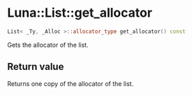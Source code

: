 # Luna::List::get_allocator

```c++
List< _Ty, _Alloc >::allocator_type get_allocator() const
```

Gets the allocator of the list. 



## Return value
Returns one copy of the allocator of the list. 

